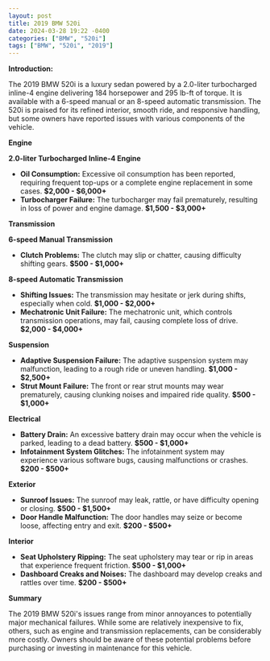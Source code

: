 ```yaml
---
layout: post
title: 2019 BMW 520i
date: 2024-03-28 19:22 -0400
categories: ["BMW", "520i"]
tags: ["BMW", "520i", "2019"]
---
```

**Introduction:**

The 2019 BMW 520i is a luxury sedan powered by a 2.0-liter turbocharged inline-4 engine delivering 184 horsepower and 295 lb-ft of torque. It is available with a 6-speed manual or an 8-speed automatic transmission. The 520i is praised for its refined interior, smooth ride, and responsive handling, but some owners have reported issues with various components of the vehicle.

**Engine**

**2.0-liter Turbocharged Inline-4 Engine**

* **Oil Consumption:** Excessive oil consumption has been reported, requiring frequent top-ups or a complete engine replacement in some cases. **$2,000 - $6,000+**
* **Turbocharger Failure:** The turbocharger may fail prematurely, resulting in loss of power and engine damage. **$1,500 - $3,000+**

**Transmission**

**6-speed Manual Transmission**

* **Clutch Problems:** The clutch may slip or chatter, causing difficulty shifting gears. **$500 - $1,000+**

**8-speed Automatic Transmission**

* **Shifting Issues:** The transmission may hesitate or jerk during shifts, especially when cold. **$1,000 - $2,000+**
* **Mechatronic Unit Failure:** The mechatronic unit, which controls transmission operations, may fail, causing complete loss of drive. **$2,000 - $4,000+**

**Suspension**

* **Adaptive Suspension Failure:** The adaptive suspension system may malfunction, leading to a rough ride or uneven handling. **$1,000 - $2,500+**
* **Strut Mount Failure:** The front or rear strut mounts may wear prematurely, causing clunking noises and impaired ride quality. **$500 - $1,000+**

**Electrical**

* **Battery Drain:** An excessive battery drain may occur when the vehicle is parked, leading to a dead battery. **$500 - $1,000+**
* **Infotainment System Glitches:** The infotainment system may experience various software bugs, causing malfunctions or crashes. **$200 - $500+**

**Exterior**

* **Sunroof Issues:** The sunroof may leak, rattle, or have difficulty opening or closing. **$500 - $1,500+**
* **Door Handle Malfunction:** The door handles may seize or become loose, affecting entry and exit. **$200 - $500+**

**Interior**

* **Seat Upholstery Ripping:** The seat upholstery may tear or rip in areas that experience frequent friction. **$500 - $1,000+**
* **Dashboard Creaks and Noises:** The dashboard may develop creaks and rattles over time. **$200 - $500+**

**Summary**

The 2019 BMW 520i's issues range from minor annoyances to potentially major mechanical failures. While some are relatively inexpensive to fix, others, such as engine and transmission replacements, can be considerably more costly. Owners should be aware of these potential problems before purchasing or investing in maintenance for this vehicle.
